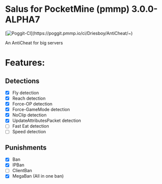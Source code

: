 # Salus for PocketMine (pmmp) 3.0.0-ALPHA7
[![Poggit-CI](https://poggit.pmmp.io/ci.shield/Driesboy/AntiCheat/~)](https://poggit.pmmp.io/ci/Driesboy/AntiCheat/~)

An AntiCheat for big servers

# Features:

## Detections
- [x] Fly detection
- [x] Reach detection
- [x] Force-OP detection
- [x] Force-GameMode detection
- [x] NoClip detection
- [x] UpdateAttributesPacket detection
- [ ] Fast Eat detection
- [ ] Speed detection

## Punishments   
- [x] Ban
- [x] IPBan
- [ ] ClientBan
- [x] MegaBan  (All in one ban)
